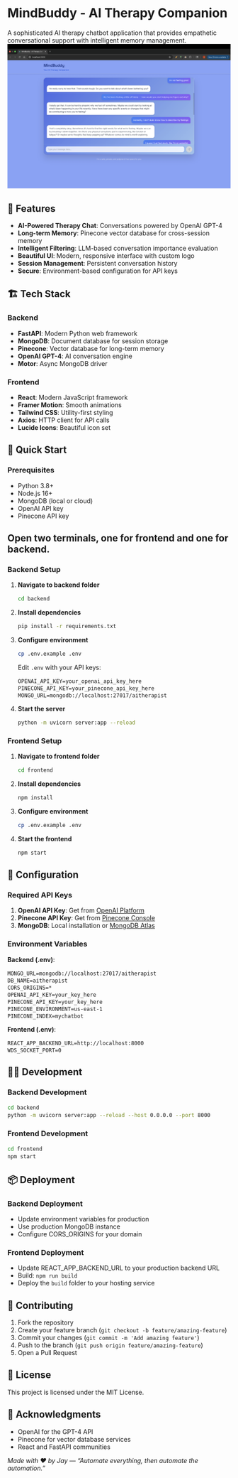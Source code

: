 # MindBuddy - AI Therapy Companion

A sophisticated AI therapy chatbot application that provides empathetic conversational support with intelligent memory management.
![Alt text](frontend/public/image.png)

## 🌟 Features

- **AI-Powered Therapy Chat**: Conversations powered by OpenAI GPT-4
- **Long-term Memory**: Pinecone vector database for cross-session memory
- **Intelligent Filtering**: LLM-based conversation importance evaluation
- **Beautiful UI**: Modern, responsive interface with custom logo
- **Session Management**: Persistent conversation history
- **Secure**: Environment-based configuration for API keys

## 🏗️ Tech Stack

### Backend
- **FastAPI**: Modern Python web framework
- **MongoDB**: Document database for session storage
- **Pinecone**: Vector database for long-term memory
- **OpenAI GPT-4**: AI conversation engine
- **Motor**: Async MongoDB driver

### Frontend
- **React**: Modern JavaScript framework
- **Framer Motion**: Smooth animations
- **Tailwind CSS**: Utility-first styling
- **Axios**: HTTP client for API calls
- **Lucide Icons**: Beautiful icon set

## 🚀 Quick Start

### Prerequisites
- Python 3.8+
- Node.js 16+
- MongoDB (local or cloud)
- OpenAI API key
- Pinecone API key

## Open two terminals, one for frontend and one for backend.

### Backend Setup
1. **Navigate to backend folder**
   ```bash
   cd backend
   ```
2. **Install dependencies**
   ```bash
   pip install -r requirements.txt
   ```
3. **Configure environment**
   ```bash
   cp .env.example .env
   ```
   Edit `.env` with your API keys:
   ```
   OPENAI_API_KEY=your_openai_api_key_here
   PINECONE_API_KEY=your_pinecone_api_key_here
   MONGO_URL=mongodb://localhost:27017/aitherapist
   ```
4. **Start the server**
   ```bash
   python -m uvicorn server:app --reload
   ```

### Frontend Setup

1. **Navigate to frontend folder**
   ```bash
   cd frontend
   ```
2. **Install dependencies**
   ```bash
   npm install
   ```
3. **Configure environment**
   ```bash
   cp .env.example .env
   ```
4. **Start the frontend**
   ```bash
   npm start
   ```

## 📝 Configuration

### Required API Keys

1. **OpenAI API Key**: Get from [OpenAI Platform](https://platform.openai.com/api-keys)
2. **Pinecone API Key**: Get from [Pinecone Console](https://app.pinecone.io/)
3. **MongoDB**: Local installation or [MongoDB Atlas](https://www.mongodb.com/atlas)

### Environment Variables

**Backend (.env)**:
```env
MONGO_URL=mongodb://localhost:27017/aitherapist
DB_NAME=aitherapist
CORS_ORIGINS=*
OPENAI_API_KEY=your_key_here
PINECONE_API_KEY=your_key_here
PINECONE_ENVIRONMENT=us-east-1
PINECONE_INDEX=mychatbot
```

**Frontend (.env)**:
```env
REACT_APP_BACKEND_URL=http://localhost:8000
WDS_SOCKET_PORT=0
```

## 🏃‍♂️ Development

### Backend Development
```bash
cd backend
python -m uvicorn server:app --reload --host 0.0.0.0 --port 8000
```

### Frontend Development
```bash
cd frontend
npm start
```

## 📦 Deployment

### Backend Deployment
- Update environment variables for production
- Use production MongoDB instance
- Configure CORS_ORIGINS for your domain

### Frontend Deployment
- Update REACT_APP_BACKEND_URL to your production backend URL
- Build: `npm run build`
- Deploy the `build` folder to your hosting service

## 🤝 Contributing

1. Fork the repository
2. Create your feature branch (`git checkout -b feature/amazing-feature`)
3. Commit your changes (`git commit -m 'Add amazing feature'`)
4. Push to the branch (`git push origin feature/amazing-feature`)
5. Open a Pull Request

## 📄 License

This project is licensed under the MIT License.

## 🙏 Acknowledgments

- OpenAI for the GPT-4 API
- Pinecone for vector database services
- React and FastAPI communities

_Made with ❤️ by Jay — “Automate everything, then automate the automation.”_
